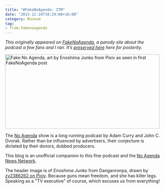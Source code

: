 ```yaml
---
title: "#FakeNoAgenda: ITM"
date: "2013-11-24T10:29:00+10:00"
category: Museum
tag:
- from-fakenoagenda
---
```

<p style="font-style:italic;">This originally appeared on <a href="https://rubenerd.com/tag/from-fakenoagenda/">FakeNoAgenda</a>, a parody site about the podcast a few fans and I ran. It’s <a title="View all posts in the museum" href="https://rubenerd.com/museum/">preserved here</a> here for posterity.</p>

<p><img src="https://rubenerd.com/files/2013/fakenoagenda.jpg" srcset="https://rubenerd.com/files/2013/fakenoagenda.jpg 1x, https://rubenerd.com/files/2013/fakenoagenda@2x.jpg 2x" alt="Fake No Agenda, art by Enoshima Junko from Pixiv as seen in first FakeNoAgenda post" style="width:500px; height:240px" /></p>

The [No Agenda](http://noagendashow.com) show is a long running podcast by Adam Curry and John C. Dvorak. Rather than be influenced by advertisers, their conjecture is dictated by their donors, dubbed producers.

This blog is an unofficial companion to this fine podcast and the [No Agenda News Network](http://noagendanewsnetwork.com). 

The header image is of *Enoshima Junko* from Danganronpa, drawn by [zy2386262 on Pixiv](http://www.pixiv.net/member_illust.php?mode=medium&illust_id=39686291). Because guns mean freedom, and she has killer legs. Speaking as a "TV executive" of course, which excuses us from everything!

